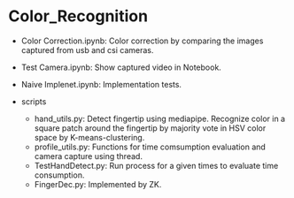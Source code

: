 # Color_Recognition

- Color Correction.ipynb: Color correction by comparing the images captured from usb and csi cameras.
- Test Camera.ipynb: Show captured video in Notebook.
- Naive Implenet.ipynb: Implementation tests.

- scripts
    - hand_utils.py: Detect fingertip using mediapipe. Recognize color in a square patch around the fingertip by majority vote in HSV color space by K-means-clustering.
    - profile_utils.py: Functions for time comsumption evaluation and camera capture using thread.
    - TestHandDetect.py: Run process for a given times to evaluate time consumption.
    - FingerDec.py: Implemented by ZK.
